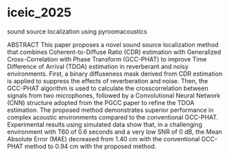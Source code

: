 # iceic_2025
sound source localization using pyroomacoustics

ABSTRACT
This paper proposes a novel sound source localization method that combines Coherent-to-Diffuse Ratio (CDR) estimation with Generalized Cross-Correlation with Phase Transform (GCC-PHAT) to improve Time Difference of Arrival (TDOA) estimation in reverberant and noisy environments. First, a binary diffuseness mask derived from CDR estimation is applied to suppress the effects of reverberation and noise. Then, the GCC-PHAT algorithm is used to calculate the crosscorrelation between signals from two microphones, followed by a Convolutional Neural Network (CNN) structure adopted from the PGCC paper to refine the TDOA estimation. The proposed method demonstrates superior performance in complex acoustic environments compared to the conventional GCC-PHAT. Experimental results using simulated data show that, in a challenging environment with T60 of 0.6 seconds and a very low SNR of 0 dB, the Mean Absolute Error (MAE) decreased from 1.40 cm with the conventional GCC-PHAT method to 0.94 cm with the proposed method.

